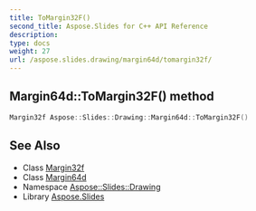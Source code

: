 ```yaml
---
title: ToMargin32F()
second_title: Aspose.Slides for C++ API Reference
description: 
type: docs
weight: 27
url: /aspose.slides.drawing/margin64d/tomargin32f/
---
```

## Margin64d::ToMargin32F() method




```cpp
Margin32f Aspose::Slides::Drawing::Margin64d::ToMargin32F()
```

## See Also

* Class [Margin32f](../../margin32f/)
* Class [Margin64d](../)
* Namespace [Aspose::Slides::Drawing](../../)
* Library [Aspose.Slides](../../../)